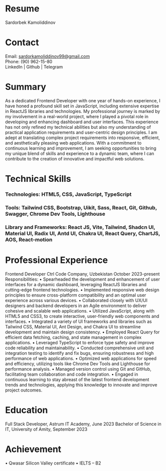 # Resume
Sardorbek Kamoliddinov

# Contact
Email: sardorkamoliddinov99@gmail.com                    
Phone: (90) 962-15-80                    
LinkedIn	|	Github		|	Telegram

# Summary
As a dedicated Frontend Developer with one year of hands-on experience, I have honed a profound skill set in JavaScript, including extensive expertise in ReactJS libraries and technologies. My professional journey is marked by my involvement in a real-world project, where I played a pivotal role in developing and enhancing dashboard and user interfaces. This experience has not only refined my technical abilities but also my understanding of practical application requirements and user-centric design principles. I am adept at translating complex project requirements into responsive, efficient, and aesthetically pleasing web applications. With a commitment to continuous learning and improvement, I am seeking opportunities to bring my unique blend of skills and experience to a dynamic team, where I can contribute to the creation of innovative and impactful web solutions.

# Technical Skills
 ### Technologies: HTML5, CSS, JavaScript, TypeScript
 ### Tools: Tailwind CSS, Bootstrap, Uikit, Sass, React, Git, Github, Swagger, Chrome Dev Tools, Lighthouse
 ### Library and Frameworks: React JS, Vite, Tailwind, Shadcn UI, Material UI, Radix UI, Antd UI, Chakra UI, React Query, ChartJS, AOS, React-motion

# Professional Experience
Frontend Developer
Ctrl Code Company, Uzbekistan				    		October 2023-present
Responsibilities:
•	Spearheaded the development and enhancement of user interfaces for a dynamic dashboard, leveraging ReactJS libraries and cutting-edge frontend technologies.
•	Implemented responsive web design principles to ensure cross-platform compatibility and an optimal user experience across various devices.
•	Collaborated closely with UX/UI designers and backend developers in an Agile environment to deliver cohesive and scalable web applications.
•	Utilized JavaScript, along with HTML5 and CSS3, to create interactive, user-friendly web components and interfaces.
•	Integrated a variety of UI frameworks and libraries such as Tailwind CSS, Material UI, Ant Design, and Chakra UI to streamline development and maintain design consistency.
•	Employed React Query for efficient data fetching, caching, and state management in complex applications.
•	Leveraged TypeScript to enforce type safety and improve code reliability and maintainability.
•	Conducted comprehensive unit and integration testing to identify and fix bugs, ensuring robustness and high performance of web applications.
•	Optimized web applications for speed and efficiency, utilizing tools like Chrome Dev Tools and Lighthouse for performance analysis.
•	Managed version control using Git and GitHub, facilitating team collaboration and code integration.
•	Engaged in continuous learning to stay abreast of the latest frontend development trends and technologies, applying this knowledge to innovate and improve project outcomes.

# Education
Full Stack Developer, Astrum IT Academy, June 2023
Bachelor of Science in IT, University of Amity, September 2023

# Achievement
•	Qwasar Silicon Valley certificate
•	IELTS – B2




